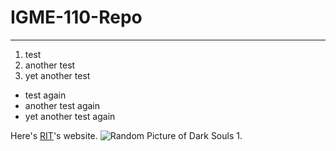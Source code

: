 # IGME-110-Repo
---
1. test
2. another test
3. yet another test
- test again
- another test again
- yet another test again

Here's [RIT](https://www.google.com/url?sa=t&rct=j&q=&esrc=s&source=web&cd=&cad=rja&uact=8&ved=2ahUKEwiboJiynvKPAxXShYkEHYHyD9oQFnoECAsQAQ&url=https%3A%2F%2Fwww.rit.edu%2F&usg=AOvVaw3AkgCsWVCDBM8X9yCJoCh1&opi=89978449)'s website.
![Random Picture of Dark Souls 1](https://www.google.com/imgres?q=dark%20souls%201&imgurl=https%3A%2F%2Fcdn.mos.cms.futurecdn.net%2FciqzruT7pZVcq5CeuqnVNA.jpg&imgrefurl=https%3A%2F%2Fwww.gamesradar.com%2Fdark-souls-walkthrough%2F&docid=l_e_8Xhw4UOwNM&tbnid=JCO1FFiHfoy2PM&vet=12ahUKEwiP6Y3fnvKPAxUipIkEHS5-LCwQM3oECCwQAA..i&w=1920&h=1080&hcb=2&ved=2ahUKEwiP6Y3fnvKPAxUipIkEHS5-LCwQM3oECCwQAA).

